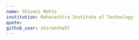 ```yaml
---
name: Shivani Mehta
institution: Maharashtra Institute of Technology
quote: 
github_user: shirantha97
---
```

